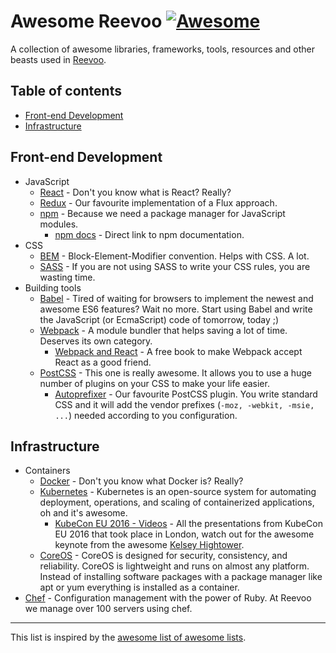 # Awesome Reevoo [![Awesome](https://cdn.rawgit.com/sindresorhus/awesome/d7305f38d29fed78fa85652e3a63e154dd8e8829/media/badge.svg)](https://github.com/sindresorhus/awesome)
A collection of awesome libraries, frameworks, tools, resources and other beasts used in [Reevoo](http://reevoo.github.io/).

## Table of contents

- [Front-end Development](#front-end-development)
- [Infrastructure](#infrastructure)

## Front-end Development

- JavaScript
  - [React](https://facebook.github.io/react/) - Don't you know what is React? Really?
  - [Redux](http://redux.js.org/) - Our favourite implementation of a Flux approach.
  - [npm](https://www.npmjs.com/) - Because we need a package manager for JavaScript modules.
    - [npm docs](https://docs.npmjs.com/) - Direct link to npm documentation.
- CSS
  - [BEM](https://en.bem.info/) - Block-Element-Modifier convention. Helps with CSS. A lot.
  - [SASS](http://sass-lang.com/) - If you are not using SASS to write your CSS rules, you are wasting time.
- Building tools
  - [Babel](https://babeljs.io/) - Tired of waiting for browsers to implement the newest and awesome ES6 features? Wait no more. Start using Babel and write the JavaScript (or EcmaScript) code of tomorrow, today ;)
  - [Webpack](https://webpack.github.io/) - A module bundler that helps saving a lot of time. Deserves its own category.
    - [Webpack and React](http://survivejs.com/webpack_react/introduction/) - A free book to make Webpack accept React as a good friend.
  - [PostCSS](http://postcss.org/) - This one is really awesome. It allows you to use a huge number of plugins on your CSS to make your life easier.
    - [Autoprefixer](https://github.com/postcss/autoprefixer) - Our favourite PostCSS plugin. You write standard CSS and it will add the vendor prefixes (`-moz, -webkit, -msie, ...`) needed according to you configuration.

## Infrastructure

- Containers
  - [Docker](https://www.docker.com/) - Don't you know what Docker is? Really?
  - [Kubernetes](https://kubernetes.io/) - Kubernetes is an open-source system for automating deployment, operations, and scaling of containerized applications, oh and it's awesome.
    - [KubeCon EU 2016 - Videos](https://www.youtube.com/playlist?list=PLosInM-8doqcBy3BirmLM4S_pmox6qTw3) - All the presentations from KubeCon EU 2016 that took place in London, watch out for the awesome keynote from the awesome [Kelsey Hightower](https://twitter.com/kelseyhightower).
  - [CoreOS](https://coreos.com/) - CoreOS is designed for security, consistency, and reliability. CoreOS is lightweight and runs on almost any platform. Instead of installing software packages with a package manager like apt or yum everything is installed as a container.
- [Chef](https://www.chef.io/chef/) - Configuration management with the power of Ruby. At Reevoo we manage over 100 servers using chef.

___

This list is inspired by the [awesome list of awesome lists](https://github.com/sindresorhus/awesome).

